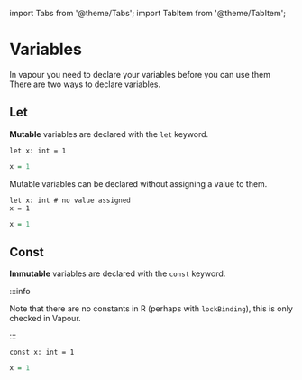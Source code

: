 import Tabs from '@theme/Tabs';
import TabItem from '@theme/TabItem';

# Variables

In vapour you need to declare your variables before you can use them
There are two ways to declare variables.

## Let

__Mutable__ variables are declared with the `let` keyword.

<Tabs>
<TabItem value="vp" label="Vapour">

```vapour
let x: int = 1
```

</TabItem>
<TabItem value="r" label="R">

```r
x = 1
```

</TabItem>
</Tabs>

Mutable variables can be declared without assigning a value to them.

<Tabs>
<TabItem value="vp" label="Vapour">

```vapour
let x: int # no value assigned
x = 1
```

</TabItem>
<TabItem value="r" label="R">

```r
x = 1
```

</TabItem>
</Tabs>

## Const

__Immutable__ variables are declared with the `const` keyword.

:::info

Note that there are no constants in R (perhaps with `lockBinding`),
this is only checked in Vapour.

:::

<Tabs>
<TabItem value="vp" label="Vapour">

```vapour
const x: int = 1
```

</TabItem>
<TabItem value="r" label="R">

```r
x = 1
```

</TabItem>
</Tabs>
